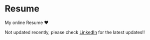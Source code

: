 # Resume
My online Resume :heart:

Not updated recently, please check [LinkedIn](linkedin.com/in/phreakyphoenix) for the latest updates!!
